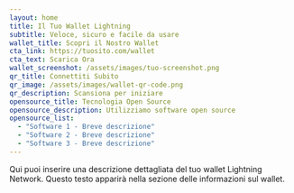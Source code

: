 ```yaml
---
layout: home
title: Il Tuo Wallet Lightning
subtitle: Veloce, sicuro e facile da usare
wallet_title: Scopri il Nostro Wallet
cta_link: https://tuosito.com/wallet
cta_text: Scarica Ora
wallet_screenshot: /assets/images/tuo-screenshot.png
qr_title: Connettiti Subito
qr_image: /assets/images/wallet-qr-code.png
qr_description: Scansiona per iniziare
opensource_title: Tecnologia Open Source
opensource_description: Utilizziamo software open source
opensource_list:
  - "Software 1 - Breve descrizione"
  - "Software 2 - Breve descrizione"
  - "Software 3 - Breve descrizione"
---
```


Qui puoi inserire una descrizione dettagliata del tuo wallet Lightning Network. 
Questo testo apparirà nella sezione delle informazioni sul wallet.
